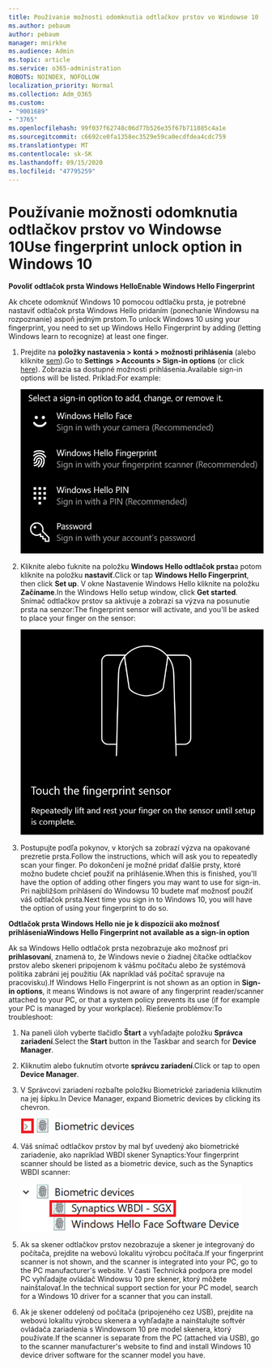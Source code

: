 ```yaml
---
title: Používanie možnosti odomknutia odtlačkov prstov vo Windowse 10
ms.author: pebaum
author: pebaum
manager: mnirkhe
ms.audience: Admin
ms.topic: article
ms.service: o365-administration
ROBOTS: NOINDEX, NOFOLLOW
localization_priority: Normal
ms.collection: Adm_O365
ms.custom:
- "9001689"
- "3765"
ms.openlocfilehash: 99f037f62748c06d77b526e35f67b711885c4a1e
ms.sourcegitcommit: c6692ce0fa1358ec3529e59ca0ecdfdea4cdc759
ms.translationtype: MT
ms.contentlocale: sk-SK
ms.lasthandoff: 09/15/2020
ms.locfileid: "47795259"
---
```

# <a name="use-fingerprint-unlock-option-in-windows-10"></a><span data-ttu-id="40810-102">Používanie možnosti odomknutia odtlačkov prstov vo Windowse 10</span><span class="sxs-lookup"><span data-stu-id="40810-102">Use fingerprint unlock option in Windows 10</span></span>

<span data-ttu-id="40810-103">**Povoliť odtlačok prsta Windows Hello**</span><span class="sxs-lookup"><span data-stu-id="40810-103">**Enable Windows Hello Fingerprint**</span></span>

<span data-ttu-id="40810-104">Ak chcete odomknúť Windows 10 pomocou odtlačku prsta, je potrebné nastaviť odtlačok prsta Windows Hello pridaním (ponechanie Windowsu na rozpoznanie) aspoň jedným prstom.</span><span class="sxs-lookup"><span data-stu-id="40810-104">To unlock Windows 10 using your fingerprint, you need to set up Windows Hello Fingerprint by adding (letting Windows learn to recognize) at least one finger.</span></span> 

1. <span data-ttu-id="40810-105">Prejdite na **položky nastavenia > kontá > možnosti prihlásenia** (alebo kliknite [sem](ms-settings:signinoptions?activationSource=GetHelp)).</span><span class="sxs-lookup"><span data-stu-id="40810-105">Go to **Settings  > Accounts > Sign-in options** (or click [here](ms-settings:signinoptions?activationSource=GetHelp)).</span></span> <span data-ttu-id="40810-106">Zobrazia sa dostupné možnosti prihlásenia.</span><span class="sxs-lookup"><span data-stu-id="40810-106">Available sign-in options will be listed.</span></span> <span data-ttu-id="40810-107">Príklad:</span><span class="sxs-lookup"><span data-stu-id="40810-107">For example:</span></span>

    ![Možnosti prihlásenia.](media/sign-in-options.png)

2. <span data-ttu-id="40810-109">Kliknite alebo ťuknite na položku **Windows Hello odtlačok prsta**a potom kliknite na položku **nastaviť**.</span><span class="sxs-lookup"><span data-stu-id="40810-109">Click or tap **Windows Hello Fingerprint**, then click **Set up**.</span></span> <span data-ttu-id="40810-110">V okne Nastavenie Windows Hello kliknite na položku **Začíname**.</span><span class="sxs-lookup"><span data-stu-id="40810-110">In the Windows Hello setup window, click **Get started**.</span></span> <span data-ttu-id="40810-111">Snímač odtlačkov prstov sa aktivuje a zobrazí sa výzva na posunutie prsta na senzor:</span><span class="sxs-lookup"><span data-stu-id="40810-111">The fingerprint sensor will activate, and you'll be asked to place your finger on the sensor:</span></span>

   ![Snímač odtlačkov prstov.](media/fingerprint-sensor.png)

3. <span data-ttu-id="40810-113">Postupujte podľa pokynov, v ktorých sa zobrazí výzva na opakované prezretie prsta.</span><span class="sxs-lookup"><span data-stu-id="40810-113">Follow the instructions, which will ask you to repeatedly scan your finger.</span></span> <span data-ttu-id="40810-114">Po dokončení je možné pridať ďalšie prsty, ktoré možno budete chcieť použiť na prihlásenie.</span><span class="sxs-lookup"><span data-stu-id="40810-114">When this is finished, you'll have the option of adding other fingers you may want to use for sign-in.</span></span> <span data-ttu-id="40810-115">Pri najbližšom prihlásení do Windowsu 10 budete mať možnosť použiť váš odtlačok prsta.</span><span class="sxs-lookup"><span data-stu-id="40810-115">Next time you sign in to Windows 10, you will have the option of using your fingerprint to do so.</span></span>

<span data-ttu-id="40810-116">**Odtlačok prsta Windows Hello nie je k dispozícii ako možnosť prihlásenia**</span><span class="sxs-lookup"><span data-stu-id="40810-116">**Windows Hello Fingerprint not available as a sign-in option**</span></span>

<span data-ttu-id="40810-117">Ak sa Windows Hello odtlačok prsta nezobrazuje ako možnosť pri **prihlasovaní**, znamená to, že Windows nevie o žiadnej čítačke odtlačkov prstov alebo skeneri pripojenom k vášmu počítaču alebo že systémová politika zabráni jej použitiu (Ak napríklad váš počítač spravuje na pracovisku).</span><span class="sxs-lookup"><span data-stu-id="40810-117">If Windows Hello Fingerprint is not shown as an option in **Sign-in options**, it means Windows is not aware of any fingerprint reader/scanner attached to your PC, or that a system policy prevents its use (if for example your PC is managed by your workplace).</span></span> <span data-ttu-id="40810-118">Riešenie problémov:</span><span class="sxs-lookup"><span data-stu-id="40810-118">To troubleshoot:</span></span> 

1. <span data-ttu-id="40810-119">Na paneli úloh vyberte tlačidlo **Štart** a vyhľadajte položku **Správca zariadení**.</span><span class="sxs-lookup"><span data-stu-id="40810-119">Select the **Start** button in the Taskbar and search for **Device Manager**.</span></span>

2. <span data-ttu-id="40810-120">Kliknutím alebo ťuknutím otvorte **správcu zariadení**.</span><span class="sxs-lookup"><span data-stu-id="40810-120">Click or tap to open **Device Manager**.</span></span>

3. <span data-ttu-id="40810-121">V Správcovi zariadení rozbaľte položku Biometrické zariadenia kliknutím na jej šípku.</span><span class="sxs-lookup"><span data-stu-id="40810-121">In Device Manager, expand Biometric devices by clicking its chevron.</span></span>

   ![Biometrickými zariadeniami.](media/biometric-devices.png)

4. <span data-ttu-id="40810-123">Váš snímač odtlačkov prstov by mal byť uvedený ako biometrické zariadenie, ako napríklad WBDI skener Synaptics:</span><span class="sxs-lookup"><span data-stu-id="40810-123">Your fingerprint scanner should be listed as a biometric device, such as the Synaptics WBDI scanner:</span></span>

   ![Biometrickými zariadeniami.](media/biometric-devices-expanded.png)

5. <span data-ttu-id="40810-125">Ak sa skener odtlačkov prstov nezobrazuje a skener je integrovaný do počítača, prejdite na webovú lokalitu výrobcu počítača.</span><span class="sxs-lookup"><span data-stu-id="40810-125">If your fingerprint scanner is not shown, and the scanner is integrated into your PC, go to the PC manufacturer's website.</span></span> <span data-ttu-id="40810-126">V časti Technická podpora pre model PC vyhľadajte ovládač Windowsu 10 pre skener, ktorý môžete nainštalovať.</span><span class="sxs-lookup"><span data-stu-id="40810-126">In the technical support section for your PC model, search for a Windows 10 driver for a scanner that you can install.</span></span>

6. <span data-ttu-id="40810-127">Ak je skener oddelený od počítača (pripojeného cez USB), prejdite na webovú lokalitu výrobcu skenera a vyhľadajte a nainštalujte softvér ovládača zariadenia s Windowsom 10 pre model skenera, ktorý používate.</span><span class="sxs-lookup"><span data-stu-id="40810-127">If the scanner is separate from the PC (attached via USB), go to the scanner manufacturer's website to find and install Windows 10 device driver software for the scanner model you have.</span></span>

